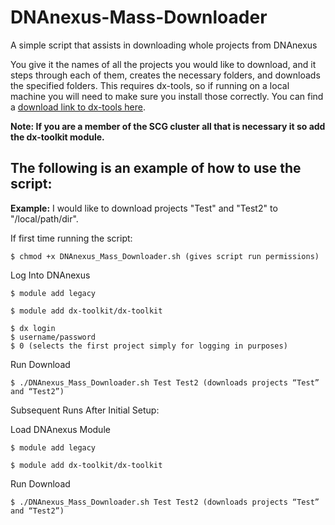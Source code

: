 # DNAnexus-Mass-Downloader
A simple script that assists in downloading whole projects from DNAnexus

You give it the names of all the projects you would like to download, and it steps through each of them, creates the necessary folders, and downloads the specified folders. This requires dx-tools, so if running on a local machine you will need to make sure you install those correctly. You can find a [download link to dx-tools here](https://wiki.dnanexus.com/downloads).

**Note: If you are a member of the SCG cluster all that is necessary it so add the dx-toolkit module.**

## The following is an example of how to use the script:

**Example:**
I would like to download projects "Test" and "Test2" to "/local/path/dir".
 
If first time running the script:

  `$ chmod +x DNAnexus_Mass_Downloader.sh (gives script run permissions)`
 
Log Into DNAnexus

  `$ module add legacy`
  
  `$ module add dx-toolkit/dx-toolkit`

  ```$ source /srv/gsfs0/software/dx-toolkit/0.234.1/environment (if dx-toolkit link is broken)
  $ dx login
  $ username/password
  $ 0 (selects the first project simply for logging in purposes)
  ```
 
Run Download

  ```$ cd /local/path/dir (move to desired directory where all the files will be downloaded) 
  $ ./DNAnexus_Mass_Downloader.sh Test Test2 (downloads projects “Test” and “Test2”)
 ```

Subsequent Runs After Initial Setup: 

Load DNAnexus Module

  `$ module add legacy`
  
  `$ module add dx-toolkit/dx-toolkit`
  
Run Download

  ```$ cd /local/path/dir (move to desired directory where all the files will be downloaded) 
  $ ./DNAnexus_Mass_Downloader.sh Test Test2 (downloads projects “Test” and “Test2”)
 ```
